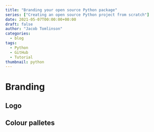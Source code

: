 ```yaml
---
title: "Branding your open source Python package"
series: ["Creating an open source Python project from scratch"]
date: 2021-05-07T00:00:00+00:00
draft: false
author: "Jacob Tomlinson"
categories:
  - blog
tags:
  - Python
  - GitHub
  - Tutorial
thumbnail: python
---
```


# Branding

## Logo

## Colour palletes
